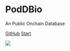 # PodDBio

An Public Onchain Database

[<i class="iconfont icon-github"></i> GitHub](https://github.com/PODDBio/docs)
[Start <i class="iconfont icon-down"></i>](#main)

<!-- background image -->
![](https://i.loli.net/2018/01/15/5a5bcb771cc40.jpg)
